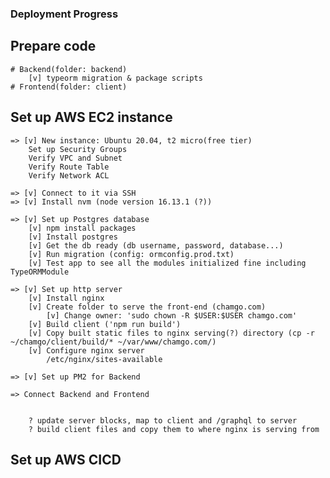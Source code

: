 ### Deployment Progress

## Prepare code

    # Backend(folder: backend)
        [v] typeorm migration & package scripts
    # Frontend(folder: client)

## Set up AWS EC2 instance

    => [v] New instance: Ubuntu 20.04, t2 micro(free tier)
        Set up Security Groups
        Verify VPC and Subnet
        Verify Route Table
        Verify Network ACL

    => [v] Connect to it via SSH
    => [v] Install nvm (node version 16.13.1 (?))

    => [v] Set up Postgres database
        [v] npm install packages
        [v] Install postgres
        [v] Get the db ready (db username, password, database...)
        [v] Run migration (config: ormconfig.prod.txt)
        [v] Test app to see all the modules initialized fine including TypeORMModule

    => [v] Set up http server
        [v] Install nginx
        [v] Create folder to serve the front-end (chamgo.com)
            [v] Change owner: 'sudo chown -R $USER:$USER chamgo.com'
        [v] Build client ('npm run build')
        [v] Copy built static files to nginx serving(?) directory (cp -r ~/chamgo/client/build/* ~/var/www/chamgo.com/)
        [v] Configure nginx server
            /etc/nginx/sites-available

    => [v] Set up PM2 for Backend

    => Connect Backend and Frontend


        ? update server blocks, map to client and /graphql to server
        ? build client files and copy them to where nginx is serving from

## Set up AWS CICD
